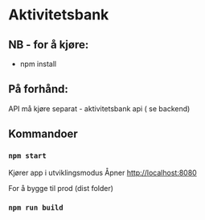 # Aktivitetsbank

## NB - for å kjøre:
* npm install


## På forhånd:
API må kjøre separat - aktivitetsbank api ( se backend)

## Kommandoer

### `npm start`
Kjører app i utviklingsmodus
Åpner [http://localhost:8080](http://localhost:8080)

For å bygge til prod (dist folder)
### `npm run build`
